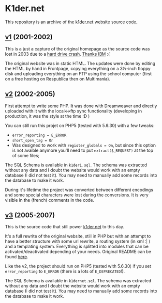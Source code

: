 # K1der.net

This repository is an archive of the [k1der.net](http://k1der.net) website source code.

## [v1](https://github.com/yannickcr/k1der.net/tree/v1) (2001-2002)

This is a just a capture of the original homepage as the source code was lost in 2003 due to a [hard drive crash](./medias/galeries/sofia-lan-iv/photos/img046.jpg). [Thanks IBM](https://en.wikipedia.org/wiki/Deskstar#IBM_Deskstar_75GXP_failures) :(

The original website was in static HTML. The updates were done by editing the HTML by hand in Frontpage, copying everything on a 3½-inch floppy disk and uploading everything on an FTP using the school computer (first on a free hosting on Respublica then on Multimania).

## [v2](https://github.com/yannickcr/k1der.net/tree/v2) (2002-2005)

First attempt to write some PHP. It was done with Dreamweaver and directly uploaded with it with the local<->ftp sync functionality (developing in production, it was the style at the time :D )

You can still run this projet on PHP5 (tested with 5.6.30) with a few tweaks:

- `error_reporting = E_ERROR`
- `short_open_tag = On`
- Was designed to work with `register_globals = On`, but since this option is not avaible anymore you'll need to put `extract($_REQUEST)` at the top of some files;

The SQL Schema is available in `k1der1.sql`. The schema was extracted without any data and I doubt the website would work with an empty database (I did not test it). You may need to manually add some records into the database to make it work.

During it's lifetime the project was converted between different encodings and some special characters were lost during the conversions. It is very visible in the (french) comments in the code.

## [v3](https://github.com/yannickcr/k1der.net/tree/main) (2005-2007)

This is the source code that still power [k1der.net](http://k1der.net) to this day.

It's a full rewrite of the original website, still in PHP but with an attempt to have a better structure with some url rewrite, a routing system (in xml :| ) and a templating system. Everything is splitted into modules that can be activated/deactivated depending of your needs. Original README can be found [here](README).

Like the v2, the project should run on PHP5 (tested with 5.6.30) if you set `error_reporting` to `E_ERROR` (there is a lots of `E_DEPRECATED`!).

The SQL Schema is available in `k1dernet.sql`. The schema was extracted without any data and I doubt the website would work with an empty database (I did not test it). You may need to manually add some records into the database to make it work.
